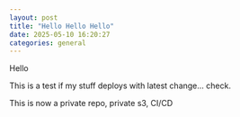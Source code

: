 ```yaml
---
layout: post
title: "Hello Hello Hello"
date: 2025-05-10 16:20:27
categories: general
---
```


Hello

This is a test if my stuff deploys with latest change...
check.

This is now a private repo, private s3, CI/CD
